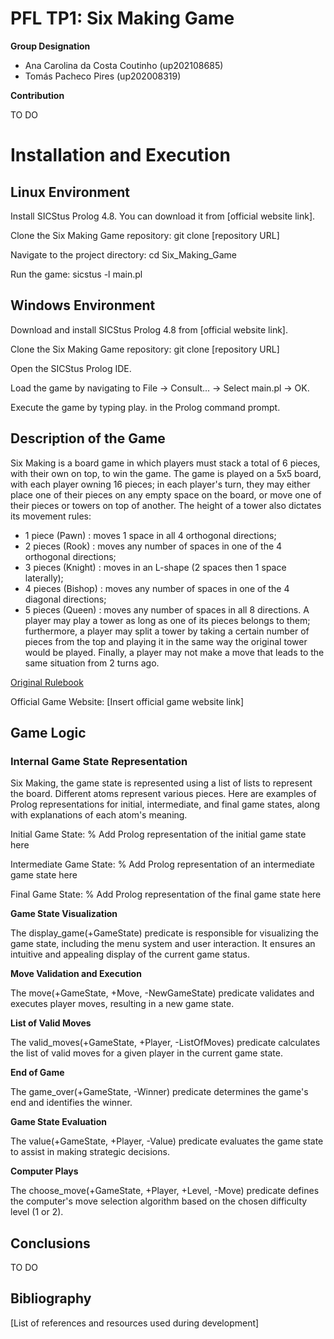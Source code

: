 # PFL TP1: Six Making Game
**Group Designation**
- Ana Carolina da Costa Coutinho 	(up202108685)
- Tomás Pacheco Pires 	(up202008319)

**Contribution**

TO DO

# Installation and Execution

## **Linux Environment**

Install SICStus Prolog 4.8. You can download it from [official website link].

Clone the Six Making Game repository: git clone [repository URL]

Navigate to the project directory: cd Six_Making_Game

Run the game: sicstus -l main.pl


## **Windows Environment**

Download and install SICStus Prolog 4.8 from [official website link].

Clone the Six Making Game repository: git clone [repository URL]

Open the SICStus Prolog IDE.

Load the game by navigating to File -> Consult... -> Select main.pl -> OK.

Execute the game by typing play. in the Prolog command prompt.


## Description of the Game
Six Making is a board game in which players must stack a total of 6 pieces, with their own on top, to win the game.
The game is played on a 5x5 board, with each player owning 16 pieces; in each player's turn, they may either place one of their pieces on any empty space on the board, or move one of their pieces or towers on top of another.
The height of a tower also dictates its movement rules:
- 1 piece (Pawn)	: moves 1 space in all 4 orthogonal directions;
- 2 pieces (Rook)	: moves any number of spaces in one of the 4 orthogonal directions;
- 3 pieces (Knight) : moves in an L-shape (2 spaces then 1 space laterally);
- 4 pieces (Bishop)	: moves any number of spaces in one of the 4 diagonal directions;
- 5 pieces (Queen)	: moves any number of spaces in all 8 directions.
A player may play a tower as long as one of its pieces belongs to them; furthermore, a player may split a tower by taking a certain number of pieces from the top and playing it in the same way the original tower would be played.
Finally, a player may not make a move that leads to the same situation from 2 turns ago.

[Original Rulebook](https://www.boardspace.net/sixmaking/english/Six-MaKING-rules-Eng-Ger-Fra-Ro-Hu.pdf)

Official Game Website: [Insert official game website link]


## Game Logic

### **Internal Game State Representation**

Six Making, the game state is represented using a list of lists to represent the board. Different atoms represent various pieces. Here are examples of Prolog representations for initial, intermediate, and final game states, along with explanations of each atom's meaning.

Initial Game State:
% Add Prolog representation of the initial game state here

Intermediate Game State:
% Add Prolog representation of an intermediate game state here

Final Game State:
% Add Prolog representation of the final game state here

**Game State Visualization**

The display_game(+GameState) predicate is responsible for visualizing the game state, including the menu system and user interaction. It ensures an intuitive and appealing display of the current game status.

**Move Validation and Execution**

The move(+GameState, +Move, -NewGameState) predicate validates and executes player moves, resulting in a new game state.

**List of Valid Moves**

The valid_moves(+GameState, +Player, -ListOfMoves) predicate calculates the list of valid moves for a given player in the current game state.

**End of Game**

The game_over(+GameState, -Winner) predicate determines the game's end and identifies the winner.

**Game State Evaluation**

The value(+GameState, +Player, -Value) predicate evaluates the game state to assist in making strategic decisions.

**Computer Plays**

The choose_move(+GameState, +Player, +Level, -Move) predicate defines the computer's move selection algorithm based on the chosen difficulty level (1 or 2).

## Conclusions
TO DO

## Bibliography

[List of references and resources used during development]
